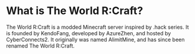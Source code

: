# What is The World R:Craft?
The World R:Craft is a modded Minecraft server inspired by .hack series. It is founded by KendoFang, developed by AzureZhen, and hosted by CyberConnects2. It originally was named AlimitMine, and has since been renamed The World R:Craft.